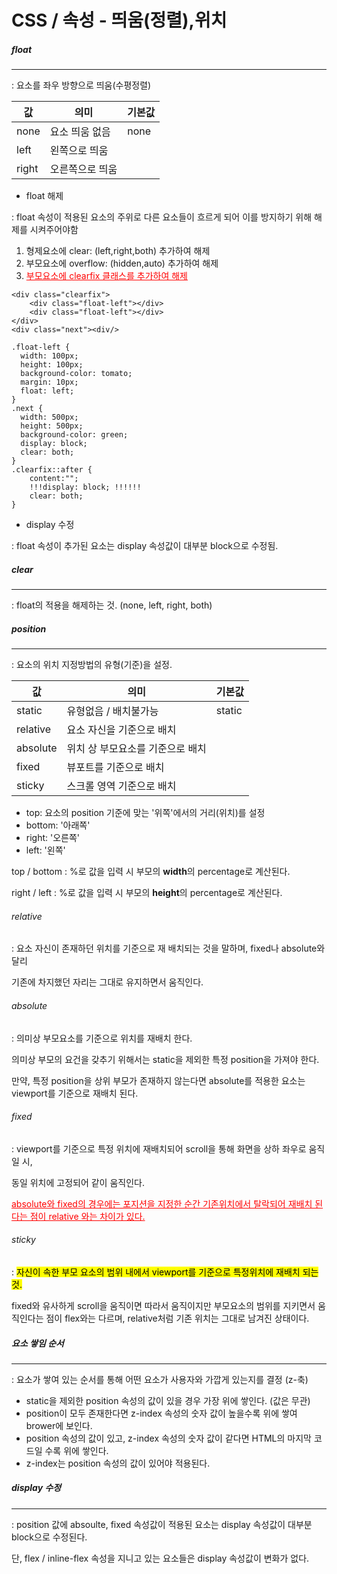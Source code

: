 # CSS / 속성 - 띄움(정렬),위치



##### float

---

: 요소를 좌우 방향으로 띄움(수평정렬)

| 값    | 의미            | 기본값 |
| ----- | --------------- | ------ |
| none  | 요소 띄움 없음  | none   |
| left  | 왼쪽으로 띄움   |        |
| right | 오른쪽으로 띄움 |        |

- float 해제

: float 속성이 적용된 요소의 주위로 다른 요소들이 흐르게 되어 이를 방지하기 위해 해제를 시켜주어야함

1. 형제요소에 clear: (left,right,both) 추가하여 해제
2. 부모요소에 overflow: (hidden,auto) 추가하여 해제
3. <span style="text-decoration: underline; color:red;">부모요소에 clearfix 클래스를 추가하여 해제</span>

```
<div class="clearfix">
	<div class="float-left"></div>
	<div class="float-left"></div>
</div>
<div class="next"><div/>
```

```
.float-left {
  width: 100px;
  height: 100px;
  background-color: tomato;
  margin: 10px;
  float: left;
}
.next {
  width: 500px;
  height: 500px;
  background-color: green;
  display: block;
  clear: both;
}
.clearfix::after {
	content:"";
	!!!display: block; !!!!!!
	clear: both;
}
```

- display 수정

: float 속성이 추가된 요소는 display 속성값이 대부분 block으로 수정됨.



##### clear

---

: float의 적용을 해제하는 것. (none, left, right, both)



##### position

---

: 요소의 위치 지정방법의 유형(기준)을 설정.

| 값       | 의미                             | 기본값 |
| -------- | -------------------------------- | ------ |
| static   | 유형없음 / 배치불가능            | static |
| relative | 요소 자신을 기준으로 배치        |        |
| absolute | 위치 상 부모요소를 기준으로 배치 |        |
| fixed    | 뷰포트를 기준으로 배치           |        |
| sticky   | 스크롤 영역 기준으로 배치        |        |

- top: 요소의 position 기준에 맞는 '위쪽'에서의 거리(위치)를 설정
- bottom:  '아래쪽'
- right: '오른쪽'
- left: '왼쪽'

top / bottom : %로 값을 입력 시 부모의 <strong>width</strong>의 percentage로 계산된다.

right / left : %로 값을 입력 시 부모의 <strong>height</strong>의 percentage로 계산된다.



###### relative

: 요소 자신이 존재하던 위치를 기준으로 재 배치되는 것을 말하며, fixed나 absolute와 달리

기존에 차지했던 자리는 그대로 유지하면서 움직인다.

###### absolute

: 의미상 부모요소를 기준으로 위치를 재배치 한다.

의미상 부모의 요건을 갖추기 위해서는 static을 제외한 특정 position을 가져야 한다.

만약, 특정 position을 상위 부모가 존재하지 않는다면 absolute를 적용한 요소는 viewport를 기준으로 재배치 된다.

###### fixed

: viewport를 기준으로 특정 위치에 재배치되어 scroll을 통해 화면을 상하 좌우로 움직일 시, 

동일 위치에 고정되어 같이 움직인다.

<span style="color: red; text-decoration: underline;"> absolute와 fixed의 경우에는 포지션을 지정한 순간 기존위치에서 탈락되어 재배치 된다는 점이 relative 와는 차이가 있다.</span> 

###### sticky

: <mark>자신이 속한 부모 요소의 범위 내에서 viewport를 기준으로 특정위치에 재배치 되는것.</mark>

fixed와 유사하게 scroll을 움직이면 따라서 움직이지만 부모요소의 범위를 지키면서 움직인다는 점이 flex와는 다르며, relative처럼 기존 위치는 그대로 남겨진 상태이다.



##### 요소 쌓임 순서

---

: 요소가 쌓여 있는 순서를 통해 어떤 요소가 사용자와 가깝게 있는지를 결정 (z-축)

- static을 제외한 position 속성의 값이 있을 경우 가장 위에 쌓인다. (값은 무관)
- position이 모두 존재한다면 z-index 속성의 숫자 값이 높을수록 위에 쌓여 brower에 보인다.
- position 속성의 값이 있고, z-index 속성의 숫자 값이 같다면 HTML의 마지막 코드일 수록 위에 쌓인다.
- z-index는 position 속성의 값이 있어야 적용된다.



##### display 수정

---

: position 값에 absoulte, fixed 속성값이 적용된 요소는 display 속성값이 대부분 block으로 수정된다.

단, flex / inline-flex 속성을 지니고 있는 요소들은 display 속성값이 변화가 없다.

